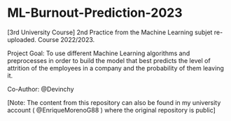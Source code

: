 # ML-Burnout-Prediction-2023
[3rd University Course] 2nd Practice from the Machine Learning subjet re-uploaded. Course 2022/2023.

Project Goal: To use different Machine Learning algorithms and preprocesses in order to build the model that best predicts the level of attrition of the employees in a company and the probability of them leaving it.

Co-Author: @Devinchy

[Note: The content from this repository can also be found in my university account ( @EnriqueMorenoG88 ) where the original repository is public]
